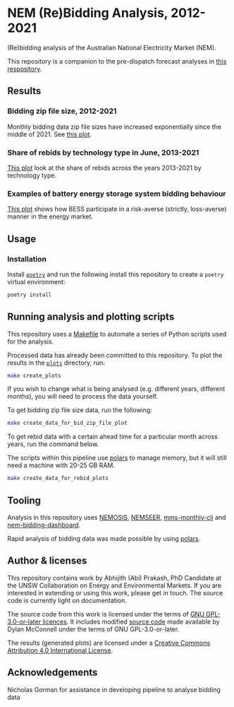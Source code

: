 # NEM (Re)Bidding Analysis, 2012-2021

(Re)bidding analysis of the Australian National Electricity Market (NEM).

This repository is a companion to the pre-dispatch forecast analyses in [this respository](https://github.com/prakaa/NEMStorageUnderUncertainty).

## Results

### Bidding zip file size, 2012-2021

Monthly bidding data zip file sizes have increased exponentially since the middle of 2021. See [this plot](./plots/monthly_bidding_data_size_2012_2023.pdf).

### Share of rebids by technology type in June, 2013-2021

[This plot](./plots/rebids_june_share_by_tech_2013_2021.pdf) look at the share of rebids across the years 2013-2021 by technology type.

### Examples of battery energy storage system bidding behaviour

[This plot](./plots/aggregate_bess_bidding_0406_2021_2023.pdf) shows how BESS participate in a risk-averse (strictly, loss-averse) manner in the energy market.

## Usage

### Installation

Install [`poetry`](https://python-poetry.org/) and run the following install this repository to create a `poetry` virtual environment:

```bash
poetry install
```

## Running analysis and plotting scripts

This repository uses a [Makefile](./Makefile) to automate a series of Python scripts used for the analysis.

Processed data has already been committed to this repository. To plot the results in the [`plots`](./plots/) directory, run:

```bash
make create_plots
```

If you wish to change what is being analysed (e.g. different years, different months), you will need to process the data yourself.

To get bidding zip file size data, run the following:

```bash
make create_data_for_bid_zip_file_plot
```
To get rebid data with a certain ahead time for a particular month across years, run the command below.

The scripts within this pipeline use [polars](https://www.pola.rs/) to manage memory, but it will still need a machine with 20-25 GB RAM.

```bash
make create_data_for_rebid_plots
```
## Tooling

Analysis in this repository uses [NEMOSIS](https://github.com/UNSW-CEEM/NEMOSIS), [NEMSEER](https://github.com/UNSW-CEEM/NEMSEER), [mms-monthly-cli](https://github.com/prakaa/mms-monthly-cli) and [nem-bidding-dashboard](https://github.com/UNSW-CEEM/nem-bidding-dashboard).

Rapid analysis of bidding data was made possible by using [polars](https://www.pola.rs/).

## Author & licenses

This repository contains work by Abhijith (Abi) Prakash, PhD Candidate at the UNSW Collaboration on Energy and Environmental Markets. If you are interested in extending or using this work, please get in touch. The source code is currently light on documentation.

The source code from this work is licensed under the terms of [GNU GPL-3.0-or-later licences](./LICENSE). It includes modified [source code](https://unsw-ceem.github.io/CEEM-Gists/opennem_facilities.html) made available by Dylan McConnell under the terms of GNU GPL-3.0-or-later.

The results (generated plots) are licensed under a [Creative Commons Attribution 4.0 International License](http://creativecommons.org/licenses/by/4.0/).

## Acknowledgements

Nicholas Gorman for assistance in developing pipeline to analyse bidding data
